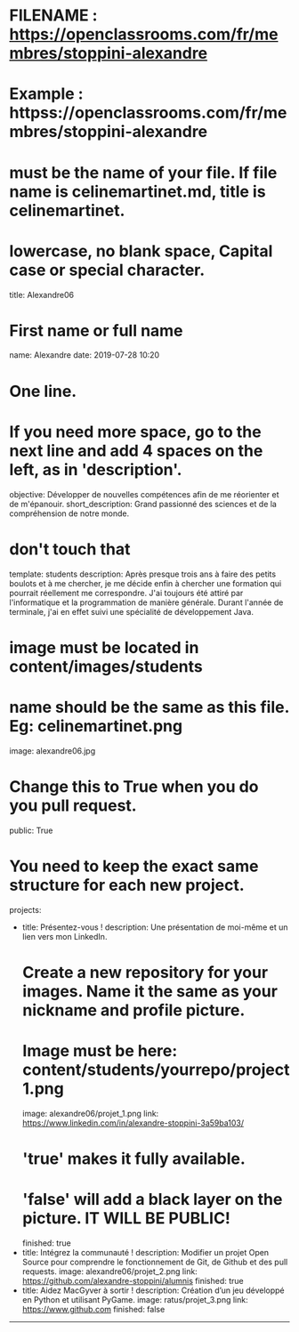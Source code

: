 # FILENAME : https://openclassrooms.com/fr/membres/stoppini-alexandre
# Example : httpss://openclassrooms.com/fr/membres/stoppini-alexandre
# must be the name of your file. If file name is celinemartinet.md, title is celinemartinet.
# lowercase, no blank space, Capital case or special character.
title: Alexandre06

# First name or full name
name: Alexandre
date: 2019-07-28 10:20

# One line.
# If you need more space, go to the next line and add 4 spaces on the left, as in 'description'.
objective: Développer de nouvelles compétences afin de me réorienter et de m'épanouir.
short_description: Grand passionné des sciences et de la compréhension de notre monde.

# don't touch that
template: students
description:
    Après presque trois ans à faire des petits boulots et à me chercher, je me décide enfin à
	chercher une formation qui pourrait réellement me correspondre. J'ai toujours été attiré
	par l'informatique et la programmation de manière générale. Durant l'année de terminale,
	j'ai en effet suivi une spécialité de développement Java.

# image must be located in content/images/students
# name should be the same as this file. Eg: celinemartinet.png
image: alexandre06.jpg

# Change this to True when you do you pull request.
public: True

# You need to keep the exact same structure for each new project.
projects:
  - title: Présentez-vous !
    description: Une présentation de moi-même et un lien vers mon LinkedIn.
    # Create a new repository for your images. Name it the same as your nickname and profile picture.
    # Image must be here: content/students/yourrepo/project1.png
    image: alexandre06/projet_1.png
    link: https://www.linkedin.com/in/alexandre-stoppini-3a59ba103/
    # 'true' makes it fully available.
    # 'false' will add a black layer on the picture. IT WILL BE PUBLIC!
    finished: true
  - title: Intégrez la communauté !
    description: Modifier un projet Open Source pour comprendre le fonctionnement de Git, de Github et des pull requests. 
    image: alexandre06/projet_2.png
    link: https://github.com/alexandre-stoppini/alumnis
    finished: true
  - title: Aidez MacGyver à sortir !
    description: Création d’un jeu développé en Python et utilisant PyGame.
    image: ratus/projet_3.png
    link: https://www.github.com
    finished: false
---